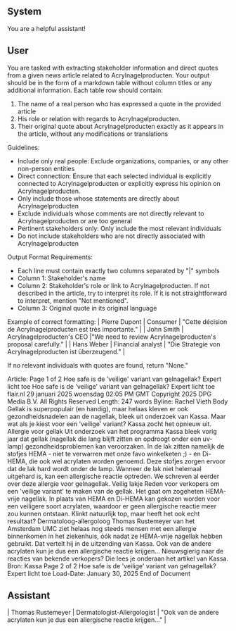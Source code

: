 ## System

You are a helpful assistant!

## User


You are tasked with extracting stakeholder information and direct quotes from a given news article related to Acrylnagelproducten. Your output should be in the form of a markdown table without column titles or any additional information. Each table row should contain:
1. The name of a real person who has expressed a quote in the provided article
2. His role or relation with regards to Acrylnagelproducten.
3. Their original quote about Acrylnagelproducten exactly as it appears in the article, without any modifications or translations

Guidelines:
- Include only real people: Exclude organizations, companies, or any other non-person entities
- Direct connection: Ensure that each selected individual is explicitly connected to Acrylnagelproducten or explicitly express his opinion on Acrylnagelproducten.
- Only include those whose statements are directly about Acrylnagelproducten
- Exclude individuals whose comments are not directly relevant to Acrylnagelproducten or are too general
- Pertinent stakeholders only: Only include the most relevant individuals
- Do not include stakeholders who are not directly associated with Acrylnagelproducten

Output Format Requirements:
- Each line must contain exactly two columns separated by "|" symbols
- Column 1: Stakeholder's name
- Column 2: Stakeholder's role or link to Acrylnagelproducten. If not described in the article, try to interpret its role. If it is not straightforward to interpret, mention "Not mentioned".
- Column 3: Original quote in its original language

Example of correct formatting:
| Pierre Dupont | Consumer | "Cette décision de Acrylnagelproducten est très importante." |
| John Smith | Acrylnagelproducten's CEO |"We need to review Acrylnagelproducten's proposal carefully." |
| Hans Weber | Financial analyst | "Die Strategie von Acrylnagelproducten ist überzeugend." |

If no relevant individuals with quotes are found, return "None."

Article:
Page 1 of 2
Hoe safe is de 'veilige' variant van gelnagellak? Expert licht toe
Hoe safe is de 'veilige' variant van gelnagellak? Expert licht toe
flair.nl
29 januari 2025 woensdag 02:05 PM GMT
Copyright 2025 DPG Media B.V. All Rights Reserved
Length: 247 words
Byline: Rachel Vieth
Body
Gellak is superpopulair (en handig), maar helaas kleven er ook gezondheidsnadelen aan de nagellak, bleek uit 
onderzoek van Kassa. Maar wat als je kiest voor een 'veilige' variant?
Kassa zocht het opnieuw uit.
Allergie voor gellak
Uit onderzoek van het programma Kassa bleek vorig jaar dat gellak (nagellak die lang blijft zitten en opdroogt 
onder een uv-lamp) gezondheidsproblemen kan veroorzaken. In de lak zitten namelijk de stofjes HEMA - niet te 
verwarren met onze favo winkelketen ;) - en Di-HEMA, die ook wel acrylaten worden genoemd. Deze stofjes 
zorgen ervoor dat de lak hard wordt onder de lamp. Wanneer de lak niet helemaal uitgehard is, kan een 
allergische reactie optreden. We schreven al eerder over deze allergie voor gelnagellak.
Veilig lakje
Reden voor verkopers om een 'veilige variant' te maken van de gellak. Het gaat om zogeheten HEMA-vrije 
nagellak. In plaats van HEMA en Di-HEMA kan gekozen worden voor een veiligere soort acrylaten, waardoor er 
geen allergische reactie meer zou kunnen ontstaan.
Klinkt natuurlijk top, maar heeft het ook echt resultaat? Dermatoloog-allergoloog Thomas Rustemeyer van het 
Amsterdam UMC ziet helaas nog steeds mensen met een allergie binnenkomen in het ziekenhuis, óók nadat ze 
HEMA-vrije nagellak hebben gebruikt. Dat vertelt hij in de uitzending van Kassa. Ook van de andere acrylaten kun 
je dus een allergische reactie krijgen...
Nieuwsgierig naar de reacties van bekende verkopers? Die lees je onderaan het artikel van Kassa.
Bron: Kassa
Page 2 of 2
Hoe safe is de 'veilige' variant van gelnagellak? Expert licht toe
Load-Date: January 30, 2025
End of Document
        

## Assistant

| Thomas Rustemeyer | Dermatologist-Allergologist | "Ook van de andere acrylaten kun je dus een allergische reactie krijgen..." |

